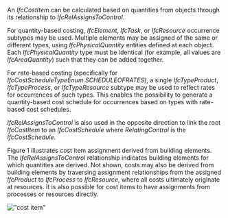 An _IfcCostItem_ can be calculated based on quantities from objects through its relationship to _IfcRelAssignsToControl_.

For quantity-based costing, _IfcElement_, _IfcTask_, or _IfcResource_ occurrence subtypes may be used. Multiple elements may be assigned of the same or different types, using _IfcPhysicalQuantity_ entities defined at each object. Each _IfcPhysicalQuantity_ type must be identical (for example, all values are _IfcAreaQuantity_) such that they can be added together.

For rate-based costing (specifically for _IfcCostScheduleTypeEnum.SCHEDULEOFRATES_), a single _IfcTypeProduct_, _IfcTypeProcess_, or _IfcTypeResource_ subtype may be used to reflect rates for occurrences of such types. This enables the possibility to generate a quantity-based cost schedule for occurrences based on types with rate-based cost schedules.

_IfcRelAssignsToControl_ is also used in the opposite direction to link the root _IfcCostItem_ to an _IfcCostSchedule_ where _RelatingControl_ is the _IfcCostSchedule_.

Figure 1 illustrates cost item assignment derived from building elements. The _IfcRelAssignsToControl_ relationship indicates building elements for which quantities are derived. Not shown, costs may also be derived from building elements by traversing assignment relationships from the assigned _IfcProduct_ to _IfcProcess_ to _IfcResource_, where all costs ultimately originate at resources. It is also possible for cost items to have assignments from processes or resources directly.

!["cost item"](../../../figures/IfcCostItem-Assignment.png "Figure 1 &mdash; Cost assignment")